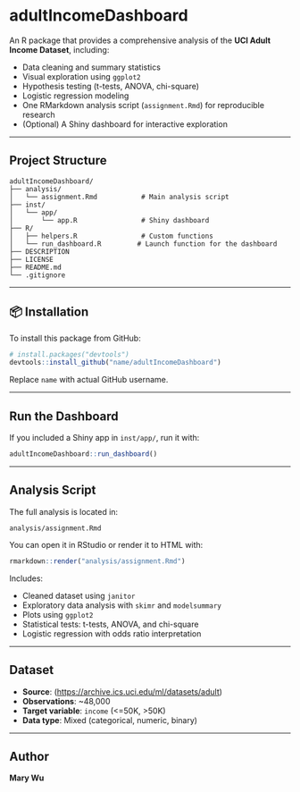 # adultIncomeDashboard

An R package that provides a comprehensive analysis of the **UCI Adult Income Dataset**, including:

- Data cleaning and summary statistics  
- Visual exploration using `ggplot2`  
- Hypothesis testing (t-tests, ANOVA, chi-square)  
- Logistic regression modeling  
- One RMarkdown analysis script (`assignment.Rmd`) for reproducible research  
- (Optional) A Shiny dashboard for interactive exploration  

---

## Project Structure

```
adultIncomeDashboard/
├── analysis/
│   └── assignment.Rmd           # Main analysis script
├── inst/
│   └── app/
│       └── app.R                # Shiny dashboard
├── R/
│   ├── helpers.R                # Custom functions
│   └── run_dashboard.R         # Launch function for the dashboard
├── DESCRIPTION
├── LICENSE
├── README.md
└── .gitignore
```

---

## 📦 Installation

To install this package from GitHub:

```r
# install.packages("devtools")
devtools::install_github("name/adultIncomeDashboard")
```

Replace `name` with actual GitHub username.

---

## Run the Dashboard

If you included a Shiny app in `inst/app/`, run it with:

```r
adultIncomeDashboard::run_dashboard()
```

---

## Analysis Script

The full analysis is located in:

```
analysis/assignment.Rmd
```

You can open it in RStudio or render it to HTML with:

```r
rmarkdown::render("analysis/assignment.Rmd")
```

Includes:

- Cleaned dataset using `janitor`  
- Exploratory data analysis with `skimr` and `modelsummary`  
- Plots using `ggplot2`  
- Statistical tests: t-tests, ANOVA, and chi-square  
- Logistic regression with odds ratio interpretation  

---

## Dataset

- **Source**: (https://archive.ics.uci.edu/ml/datasets/adult)  
- **Observations**: ~48,000  
- **Target variable**: `income` (<=50K, >50K)  
- **Data type**: Mixed (categorical, numeric, binary)  

---

## Author

**Mary Wu** 

